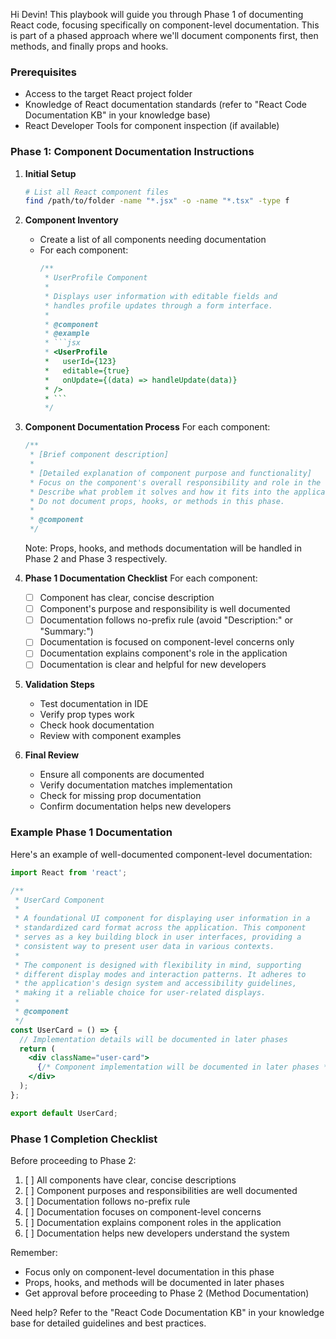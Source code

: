 Hi Devin! This playbook will guide you through Phase 1 of documenting React code, focusing specifically on component-level documentation. This is part of a phased approach where we'll document components first, then methods, and finally props and hooks.

### Prerequisites
- Access to the target React project folder
- Knowledge of React documentation standards (refer to "React Code Documentation KB" in your knowledge base)
- React Developer Tools for component inspection (if available)

### Phase 1: Component Documentation Instructions

1. **Initial Setup**
   ```bash
   # List all React component files
   find /path/to/folder -name "*.jsx" -o -name "*.tsx" -type f
   ```

2. **Component Inventory**
   - Create a list of all components needing documentation
   - For each component:
     ```jsx
     /**
      * UserProfile Component
      *
      * Displays user information with editable fields and
      * handles profile updates through a form interface.
      *
      * @component
      * @example
      * ```jsx
      * <UserProfile
      *   userId={123}
      *   editable={true}
      *   onUpdate={(data) => handleUpdate(data)}
      * />
      * ```
      */
     ```

3. **Component Documentation Process**
   For each component:

   ```jsx
   /**
    * [Brief component description]
    *
    * [Detailed explanation of component purpose and functionality]
    * Focus on the component's overall responsibility and role in the system.
    * Describe what problem it solves and how it fits into the application.
    * Do not document props, hooks, or methods in this phase.
    *
    * @component
    */
   ```

   Note: Props, hooks, and methods documentation will be handled in Phase 2 and Phase 3 respectively.

4. **Phase 1 Documentation Checklist**
   For each component:
   - [ ] Component has clear, concise description
   - [ ] Component's purpose and responsibility is well documented
   - [ ] Documentation follows no-prefix rule (avoid "Description:" or "Summary:")
   - [ ] Documentation is focused on component-level concerns only
   - [ ] Documentation explains component's role in the application
   - [ ] Documentation is clear and helpful for new developers

5. **Validation Steps**
   - Test documentation in IDE
   - Verify prop types work
   - Check hook documentation
   - Review with component examples

6. **Final Review**
   - Ensure all components are documented
   - Verify documentation matches implementation
   - Check for missing prop documentation
   - Confirm documentation helps new developers

### Example Phase 1 Documentation

Here's an example of well-documented component-level documentation:

```jsx
import React from 'react';

/**
 * UserCard Component
 *
 * A foundational UI component for displaying user information in a 
 * standardized card format across the application. This component
 * serves as a key building block in user interfaces, providing a
 * consistent way to present user data in various contexts.
 *
 * The component is designed with flexibility in mind, supporting
 * different display modes and interaction patterns. It adheres to
 * the application's design system and accessibility guidelines,
 * making it a reliable choice for user-related displays.
 *
 * @component
 */
const UserCard = () => {
  // Implementation details will be documented in later phases
  return (
    <div className="user-card">
      {/* Component implementation will be documented in later phases */}
    </div>
  );
};

export default UserCard;
```

### Phase 1 Completion Checklist

Before proceeding to Phase 2:

1. [ ] All components have clear, concise descriptions
2. [ ] Component purposes and responsibilities are well documented
3. [ ] Documentation follows no-prefix rule
4. [ ] Documentation focuses on component-level concerns
5. [ ] Documentation explains component roles in the application
6. [ ] Documentation helps new developers understand the system

Remember:
- Focus only on component-level documentation in this phase
- Props, hooks, and methods will be documented in later phases
- Get approval before proceeding to Phase 2 (Method Documentation)

Need help? Refer to the "React Code Documentation KB" in your knowledge base for detailed guidelines and best practices.
